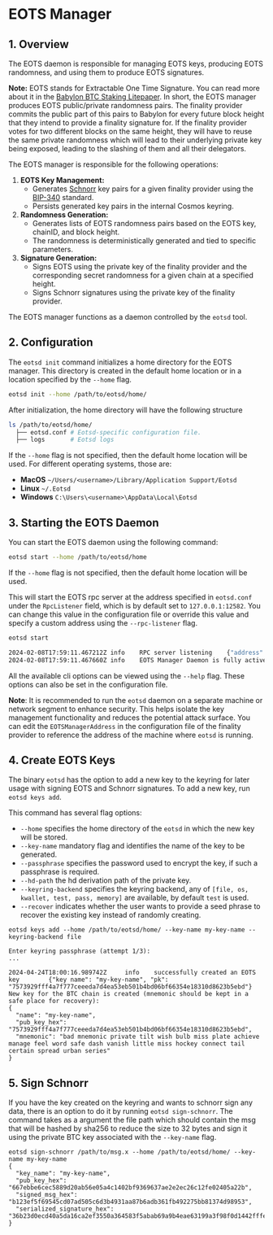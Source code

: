 # EOTS Manager

## 1. Overview

The EOTS daemon is responsible for managing EOTS keys, producing EOTS randomness, and
using them to produce EOTS signatures.

**Note:** EOTS stands for Extractable One Time Signature. You can read more about it
in
the [Babylon BTC Staking Litepaper](https://docs.babylonchain.io/assets/files/btc_staking_litepaper-32bfea0c243773f0bfac63e148387aef.pdf).
In short, the EOTS manager produces EOTS public/private randomness pairs. The
finality provider commits the public part of this pairs to Babylon for every future
block height that they intend to provide a finality signature for. If the finality
provider votes for two different blocks on the same height, they will have to reuse
the same private randomness which will lead to their underlying private key being
exposed, leading to the slashing of them and all their delegators.

The EOTS manager is responsible for the following operations:

1. **EOTS Key Management:**
    - Generates [Schnorr](https://en.wikipedia.org/wiki/Schnorr_signature) key pairs
      for a given finality provider using the
      [BIP-340](https://github.com/bitcoin/bips/blob/master/bip-0340.mediawiki)
      standard.
    - Persists generated key pairs in the internal Cosmos keyring.
2. **Randomness Generation:**
    - Generates lists of EOTS randomness pairs based on the EOTS key, chainID, and
      block height.
    - The randomness is deterministically generated and tied to specific parameters.
3. **Signature Generation:**
    - Signs EOTS using the private key of the finality provider and the corresponding
      secret randomness for a given chain at a specified height.
    - Signs Schnorr signatures using the private key of the finality provider.

The EOTS manager functions as a daemon controlled by the `eotsd` tool.

## 2. Configuration

The `eotsd init` command initializes a home directory for the EOTS manager. This
directory is created in the default home location or in a location specified by
the `--home` flag.

```bash
eotsd init --home /path/to/eotsd/home/
```

After initialization, the home directory will have the following structure

```bash
ls /path/to/eotsd/home/
  ├── eotsd.conf # Eotsd-specific configuration file.
  ├── logs       # Eotsd logs
```

If the `--home` flag is not specified, then the default home location will be used.
For different operating systems, those are:

- **MacOS** `~/Users/<username>/Library/Application Support/Eotsd`
- **Linux** `~/.Eotsd`
- **Windows** `C:\Users\<username>\AppData\Local\Eotsd`

## 3. Starting the EOTS Daemon

You can start the EOTS daemon using the following command:

```bash
eotsd start --home /path/to/eotsd/home
```

If the `--home` flag is not specified, then the default home location will be used.

This will start the EOTS rpc server at the address specified in `eotsd.conf` under
the `RpcListener` field, which is by default set to `127.0.0.1:12582`. You can change
this value in the configuration file or override this value and specify a custom
address using the `--rpc-listener` flag.

```bash
eotsd start

2024-02-08T17:59:11.467212Z	info	RPC server listening	{"address": "127.0.0.1:12582"}
2024-02-08T17:59:11.467660Z	info	EOTS Manager Daemon is fully active!
```

All the available cli options can be viewed using the `--help` flag. These options
can also be set in the configuration file.

**Note**: It is recommended to run the `eotsd` daemon on a separate machine or
network segment to enhance security. This helps isolate the key management
functionality and reduces the potential attack surface. You can edit the
`EOTSManagerAddress` in the configuration file of the finality provider to reference
the address of the machine where `eotsd` is running.

## 4. Create EOTS Keys

The binary `eotsd` has the option to add a new key to the keyring for
later usage with signing EOTS and Schnorr signatures. To add a new key,
run `eotsd keys add`.

This command has several flag options:

- `--home` specifies the home directory of the `eotsd` in which
the new key will be stored.
- `--key-name` mandatory flag and identifies the name of the key to be generated.
- `--passphrase` specifies the password used to encrypt the key, if such a
passphrase is required.
- `--hd-path` the hd derivation path of the private key.
- `--keyring-backend` specifies the keyring backend, any of `[file, os, kwallet, test, pass, memory]`
are available, by default `test` is used.
- `--recover` indicates whether the user wants to provide a seed phrase to recover
the existing key instead of randomly creating.

```shell
eotsd keys add --home /path/to/eotsd/home/ --key-name my-key-name --keyring-backend file

Enter keyring passphrase (attempt 1/3):
...

2024-04-24T18:00:16.989742Z     info    successfully created an EOTS key        {"key name": "my-key-name", "pk": "7573929fff4a7f777ceeeda7d4ea53eb501b4bd06bf66354e18310d8623b5ebd"}
New key for the BTC chain is created (mnemonic should be kept in a safe place for recovery):
{
  "name": "my-key-name",
  "pub_key_hex": "7573929fff4a7f777ceeeda7d4ea53eb501b4bd06bf66354e18310d8623b5ebd",
  "mnemonic": "bad mnemonic private tilt wish bulb miss plate achieve manage feel word safe dash vanish little miss hockey connect tail certain spread urban series"
}
```

## 5. Sign Schnorr

If you have the key created on the keyring and wants to schnorr sign any data,
there is an option to do it by running `eotsd sign-schnorr`. The command takes
as a argument the file path which should contain the msg that will be hashed by
sha256 to reduce the size to 32 bytes and sign it using the private BTC key
associated with the `--key-name` flag.

```shell
eotsd sign-schnorr /path/to/msg.x --home /path/to/eotsd/home/ --key-name my-key-name
{
  "key_name": "my-key-name",
  "pub_key_hex": "667ebbe6cec5889d20ab56e05a4c1402bf9369637ae2e2ec26c12fe02405a22b",
  "signed_msg_hex": "b123ef5f69545cd07ad505c6d3b4931aa87b6adb361fb492275bb81374d98953",
  "serialized_signature_hex": "36b23d0ecd40a5da16ca2ef3550a364583f5abab69a9b4eae63199a3f98f0d1442fffe9c4f53fe345990e777361db94a53d4db3d68c3d2d7bbd2ca28901288cc"
}
```

